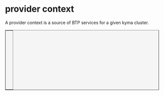 provider context
==============

A provider context is a source of BTP services for a given kyma cluster.  

<table style="width: 100%; border-collapse: collapse; background-color: #f5f5f5;" border="1">
<tbody>
<tr style="height: 193px;">
<td style="width: 71.6%; height: 193px;">
<div>
<h1><a href=""><img class="aligncenter" src="https://github.com/user-attachments/assets/8a1eea65-5ff0-4150-a561-8bb674973719" alt="" /></a></h1>
</div>
<div>
<h1><a href=""><img class="aligncenter" src="https://github.com/user-attachments/assets/cfb76bc4-eae6-4b08-8b8e-56eb9b5d853a" alt="" /></a></h1>
</div>  
</td>
</tr>
</tbody>
</table>
